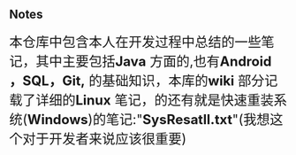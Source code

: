 ## Notes 

<font size=5>本仓库中包含本人在开发过程中总结的一些笔记，其中主要包括**Java** 方面的,也有**Android ，SQL，Git,** 的基础知识，本库的**wiki** 部分记载了详细的**Linux** 笔记，的还有就是快速重装系统(**Windows**)的笔记:"**SysResatll.txt**"(我想这个对于开发者来说应该很重要)</font>